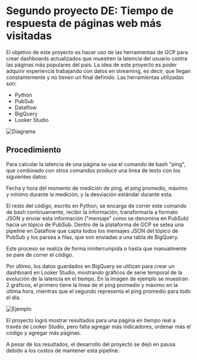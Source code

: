 # Segundo proyecto DE: Tiempo de respuesta de páginas web más visitadas

El objetivo de este proyecto es hacer uso de las herramientas de GCP para crear dashboards actualizados que muestren la latencia del usuario contra las páginas más populares del país. La idea de este proyecto es poder adquirir experiencia trabajando con datos en streaming, es decir, que llegan constantemente y no tienen un final definido. Las herramientas utilizadas son:

-  Python
-  PubSub
-  Dataflow
-  BigQuery
-  Looker Studio

![Diagrama](https://github.com/sebakjal/ping_streaming/blob/main/FlowDiagram.png)

## Procedimiento

Para calcular la latencia de una página se usa el comando de bash "ping", que combinado con otros comandos produce una linea de texto con los siguientes datos:

Fecha y hora del momento de medición de ping, el ping promedio, máximo y mínimo durante la medición, y la desviación estándar durante esta.

El resto del código, escrito en Python, se encarga de correr este comando de bash continuamente, recibir la información, transformarla a formato JSON y enviar esta información ("mensaje" como se denomina en PubSub) hacia un tópico de PubSub.
Dentro de la plataforma de GCP se setea una pipeline en Dataflow que capta todos los mensajes JSON del tópico de PubSub y los parsea a filas, que son enviadas a una tabla de BigQuery.

Este proceso se realiza de forma ininterrumpida o hasta que manualmente se pare de correr el código.

Por último, los datos guardados en BigQuery se utilizan para crear un dashboard en Looker Studio, mostrando gráficos de serie temporal de la evolución de la latencia en el tiempo. En la imagen de ejemplo se muestran 2 gráficos, el primero tiene la línea de el ping promedio y máximo en la última hora, mientras que el segundo representa el ping promedio para todo el día.

![Ejemplo](https://github.com/sebakjal/ping_streaming/blob/main/ejemplo2.png)

El proyecto logró mostrar resultados para una página en tiempo real a través de Looker Studio, pero falta agregar más indicadores, ordenar más el código y agregar más páginas. 

A pesar de los resultados, el desarrollo del proyecto se dejó en pausa debido a los costos de mantener esta pipeline.
